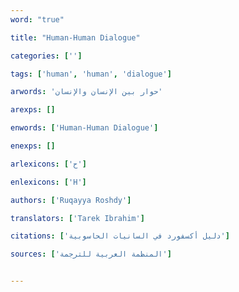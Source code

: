 ```yaml
---
word: "true"

title: "Human-Human Dialogue"

categories: ['']

tags: ['human', 'human', 'dialogue']

arwords: 'حوار بين الإنسان والإنسان'

arexps: []

enwords: ['Human-Human Dialogue']

enexps: []

arlexicons: ['ح']

enlexicons: ['H']

authors: ['Ruqayya Roshdy']

translators: ['Tarek Ibrahim']

citations: ['دليل أكسفورد في السانيات الحاسوبية']

sources: ['المنظمة العربية للترجمة']


---
```

